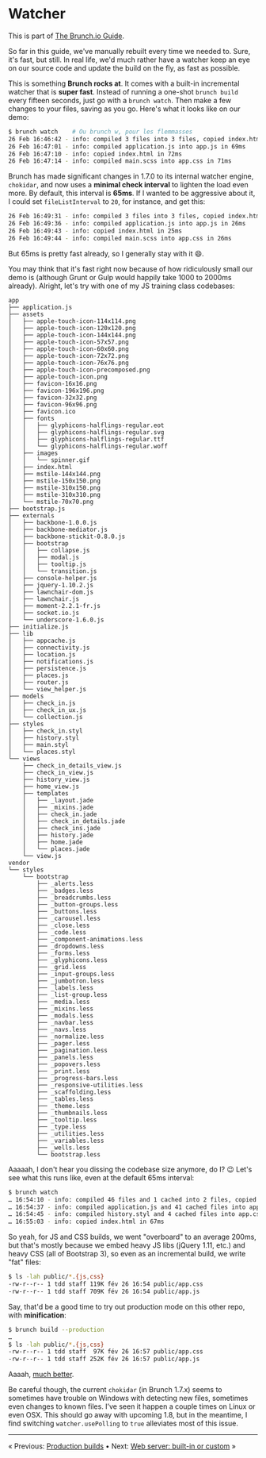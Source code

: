 # Watcher

This is part of [The Brunch.io Guide](README.md).

So far in this guide, we've manually rebuilt every time we needed to.  Sure, it's fast, but still.  In real life, we'd much rather have a watcher keep an eye on our source code and update the build on the fly, as fast as possible.

This is something **Brunch rocks at**.  It comes with a built-in incremental watcher that is **super fast**.  Instead of running a one-shot `brunch build` every fifteen seconds, just go with a `brunch watch`.  Then make a few changes to your files, saving as you go.  Here's what it looks like on our demo:

```sh
$ brunch watch    # Ou brunch w, pour les flemmasses
26 Feb 16:46:42 - info: compiled 3 files into 3 files, copied index.html in 304ms
26 Feb 16:47:01 - info: compiled application.js into app.js in 69ms
26 Feb 16:47:10 - info: copied index.html in 72ms
26 Feb 16:47:14 - info: compiled main.scss into app.css in 71ms
```

Brunch has made significant changes in 1.7.0 to its internal watcher engine, `chokidar`, and now uses a **minimal check interval** to lighten the load even more.  By default, this interval is **65ms**.  If I wanted to be aggressive about it, I could set `fileListInterval` to `20`, for instance, and get this:

```sh
26 Feb 16:49:31 - info: compiled 3 files into 3 files, copied index.html in 266ms
26 Feb 16:49:36 - info: compiled application.js into app.js in 26ms
26 Feb 16:49:43 - info: copied index.html in 25ms
26 Feb 16:49:44 - info: compiled main.scss into app.css in 26ms
```

But 65ms is pretty fast already, so I generally stay with it :smile:.

You may think that it's fast right now because of how ridiculously small our demo is (although Grunt or Gulp would happily take 1000 to 2000ms already).  Alright, let's try with one of my JS training class codebases:

```text
app
├── application.js
├── assets
│   ├── apple-touch-icon-114x114.png
│   ├── apple-touch-icon-120x120.png
│   ├── apple-touch-icon-144x144.png
│   ├── apple-touch-icon-57x57.png
│   ├── apple-touch-icon-60x60.png
│   ├── apple-touch-icon-72x72.png
│   ├── apple-touch-icon-76x76.png
│   ├── apple-touch-icon-precomposed.png
│   ├── apple-touch-icon.png
│   ├── favicon-16x16.png
│   ├── favicon-196x196.png
│   ├── favicon-32x32.png
│   ├── favicon-96x96.png
│   ├── favicon.ico
│   ├── fonts
│   │   ├── glyphicons-halflings-regular.eot
│   │   ├── glyphicons-halflings-regular.svg
│   │   ├── glyphicons-halflings-regular.ttf
│   │   └── glyphicons-halflings-regular.woff
│   ├── images
│   │   └── spinner.gif
│   ├── index.html
│   ├── mstile-144x144.png
│   ├── mstile-150x150.png
│   ├── mstile-310x150.png
│   ├── mstile-310x310.png
│   └── mstile-70x70.png
├── bootstrap.js
├── externals
│   ├── backbone-1.0.0.js
│   ├── backbone-mediator.js
│   ├── backbone-stickit-0.8.0.js
│   ├── bootstrap
│   │   ├── collapse.js
│   │   ├── modal.js
│   │   ├── tooltip.js
│   │   └── transition.js
│   ├── console-helper.js
│   ├── jquery-1.10.2.js
│   ├── lawnchair-dom.js
│   ├── lawnchair.js
│   ├── moment-2.2.1-fr.js
│   ├── socket.io.js
│   └── underscore-1.6.0.js
├── initialize.js
├── lib
│   ├── appcache.js
│   ├── connectivity.js
│   ├── location.js
│   ├── notifications.js
│   ├── persistence.js
│   ├── places.js
│   ├── router.js
│   └── view_helper.js
├── models
│   ├── check_in.js
│   ├── check_in_ux.js
│   └── collection.js
├── styles
│   ├── check_in.styl
│   ├── history.styl
│   ├── main.styl
│   └── places.styl
└── views
    ├── check_in_details_view.js
    ├── check_in_view.js
    ├── history_view.js
    ├── home_view.js
    ├── templates
    │   ├── _layout.jade
    │   ├── _mixins.jade
    │   ├── check_in.jade
    │   ├── check_in_details.jade
    │   ├── check_ins.jade
    │   ├── history.jade
    │   ├── home.jade
    │   └── places.jade
    └── view.js
vendor
└── styles
    └── bootstrap
        ├── _alerts.less
        ├── _badges.less
        ├── _breadcrumbs.less
        ├── _button-groups.less
        ├── _buttons.less
        ├── _carousel.less
        ├── _close.less
        ├── _code.less
        ├── _component-animations.less
        ├── _dropdowns.less
        ├── _forms.less
        ├── _glyphicons.less
        ├── _grid.less
        ├── _input-groups.less
        ├── _jumbotron.less
        ├── _labels.less
        ├── _list-group.less
        ├── _media.less
        ├── _mixins.less
        ├── _modals.less
        ├── _navbar.less
        ├── _navs.less
        ├── _normalize.less
        ├── _pager.less
        ├── _pagination.less
        ├── _panels.less
        ├── _popovers.less
        ├── _print.less
        ├── _progress-bars.less
        ├── _responsive-utilities.less
        ├── _scaffolding.less
        ├── _tables.less
        ├── _theme.less
        ├── _thumbnails.less
        ├── _tooltip.less
        ├── _type.less
        ├── _utilities.less
        ├── _variables.less
        ├── _wells.less
        └── bootstrap.less
```

Aaaaah, I don't hear you dissing the codebase size anymore, do I? :wink:  Let's see what this runs like, even at the default 65ms interval:

```sh
$ brunch watch
… 16:54:10 - info: compiled 46 files and 1 cached into 2 files, copied 25 in 1246ms
… 16:54:37 - info: compiled application.js and 41 cached files into app.js in 255ms
… 16:54:45 - info: compiled history.styl and 4 cached files into app.css in 157ms
… 16:55:03 - info: copied index.html in 67ms
```

So yeah, for JS and CSS builds, we went "overboard" to an average 200ms, but that's mostly because we embed heavy JS libs (jQuery 1.11, etc.) and heavy CSS (all of Bootstrap 3), so even as an incremental build, we write "fat" files:

```sh
$ ls -lah public/*.{js,css}
-rw-r--r-- 1 tdd staff 119K fév 26 16:54 public/app.css
-rw-r--r-- 1 tdd staff 709K fév 26 16:54 public/app.js
```

Say, that'd be a good time to try out production mode on this other repo, with **minification**:

```sh
$ brunch build --production
…
$ ls -lah public/*.{js,css}
-rw-r--r-- 1 tdd staff  97K fév 26 16:57 public/app.css
-rw-r--r-- 1 tdd staff 252K fév 26 16:57 public/app.js
```

Aaaah, [much better](https://www.youtube.com/watch?v=mvwd13F_1Gs).

Be careful though, the current `chokidar` (in Brunch 1.7.x) seems to sometimes have trouble on Windows with detecting new files, sometimes even changes to known files.  I’ve seen it happen a couple times on Linux or even OSX.  This should go away with upcoming 1.8, but in the meantime, I find switching `watcher.usePolling` to `true` alleviates most of this issue.

----

« Previous: [Production builds](chapter08-production-builds.md) • Next: [Web server: built-in or custom](chapter10-web-server.md) »
